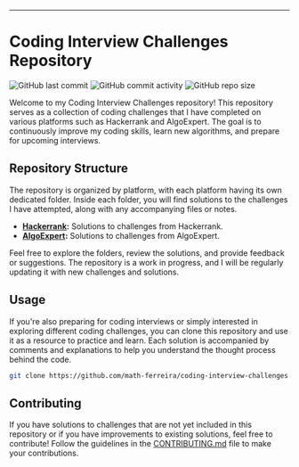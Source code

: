 ---

# Coding Interview Challenges Repository

![GitHub last commit](https://img.shields.io/github/last-commit/math-ferreira/coding-interview-challenges)
![GitHub commit activity](https://img.shields.io/github/commit-activity/m/math-ferreira/coding-interview-challenges)
![GitHub repo size](https://img.shields.io/github/repo-size/math-ferreira/coding-interview-challenges)

Welcome to my Coding Interview Challenges repository! This repository serves as a collection of coding challenges that I have completed on various platforms such as Hackerrank and AlgoExpert. The goal is to continuously improve my coding skills, learn new algorithms, and prepare for upcoming interviews.

## Repository Structure

The repository is organized by platform, with each platform having its own dedicated folder. Inside each folder, you will find solutions to the challenges I have attempted, along with any accompanying files or notes.

- **[Hackerrank](hackerrank):** Solutions to challenges from Hackerrank.
- **[AlgoExpert](algoexpert):** Solutions to challenges from AlgoExpert.

Feel free to explore the folders, review the solutions, and provide feedback or suggestions. The repository is a work in progress, and I will be regularly updating it with new challenges and solutions.

## Usage

If you're also preparing for coding interviews or simply interested in exploring different coding challenges, you can clone this repository and use it as a resource to practice and learn. Each solution is accompanied by comments and explanations to help you understand the thought process behind the code.

```bash
git clone https://github.com/math-ferreira/coding-interview-challenges.git
```

## Contributing

If you have solutions to challenges that are not yet included in this repository or if you have improvements to existing solutions, feel free to contribute! Follow the guidelines in the [CONTRIBUTING.md](CONTRIBUTING.md) file to make your contributions.
